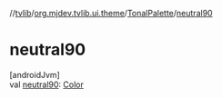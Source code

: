 //[tvlib](../../../index.md)/[org.mjdev.tvlib.ui.theme](../index.md)/[TonalPalette](index.md)/[neutral90](neutral90.md)

# neutral90

[androidJvm]\
val [neutral90](neutral90.md): [Color](https://developer.android.com/reference/kotlin/androidx/compose/ui/graphics/Color.html)
